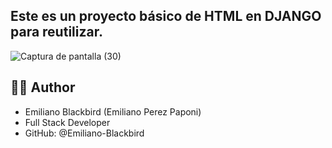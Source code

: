## Este es un proyecto básico de HTML en DJANGO para reutilizar.

![Captura de pantalla (30)](https://github.com/user-attachments/assets/05eea95a-e555-492a-b5c6-02af39480d78)

## 👨‍💻 Author

 - Emiliano Blackbird (Emiliano Perez Paponi)
 - Full Stack Developer
 - GitHub: @Emiliano-Blackbird
